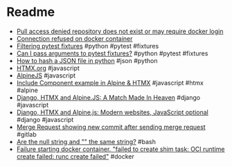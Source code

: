 # Readme

- [Pull access denied repository does not exist or may require docker login](https://stackoverflow.com/a/54130954/3787805)
- [Connection refused on docker container](https://stackoverflow.com/a/36813938/3787805)
- [Filtering pytest fixtures](https://stackoverflow.com/questions/63780376/filtering-pytest-fixtures) #python #pytest #fixtures
- [Can I pass arguments to pytest fixtures?](https://stackoverflow.com/questions/44677426/can-i-pass-arguments-to-pytest-fixtures) #python #pytest #fixtures
- [How to hash a JSON file in python](https://stackoverflow.com/a/51360222/3787805) #json #python
- [HTMX.org](https://htmx.org) #javascript
- [AlpineJS](https://alpinejs.dev) #javascript
- [Include Component example in Alpine & HTMX](HTMX%20&%20Alpine/Include%20Component.md) #javascript #htmx #alpine
- [Django, HTMX and Alpine.JS: A Match Made In Heaven](https://dev.to/nicholas_moen/what-i-learned-while-using-django-with-htmx-and-alpine-js-24jg) #django #javascript
- [Django, HTMX and Alpine.js: Modern websites, JavaScript optional](https://www.saaspegasus.com/guides/modern-javascript-for-django-developers/htmx-alpine/) #django #javascript
- [Merge Request showing new commit after sending merge request](https://gitlab.com/gitlab-org/gitlab-foss/-/issues/33773) #gitlab
- [Are the null string and "" the same string?](https://unix.stackexchange.com/questions/280430/are-the-null-string-and-the-same-string) #bash
- [Failure starting docker container. "failed to create shim task: OCI runtime create failed: runc create failed"](https://stackoverflow.com/questions/72695311/failure-starting-docker-container-failed-to-create-shim-task-oci-runtime-crea) #docker

